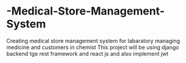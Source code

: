 # -Medical-Store-Management-System
Creating medical store management system for labaratory managing medicine and customers in chemist
This project will be using django backend tge rest framework and react js and also implement jwt
